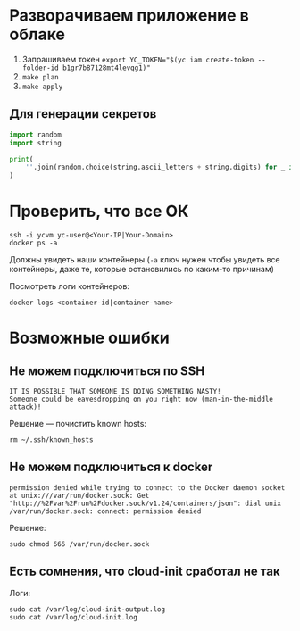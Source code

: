 # Разворачиваем приложение в облаке

1. Запрашиваем токен `export YC_TOKEN="$(yc iam create-token --folder-id b1gr7b87128mt4levqg1)"`
2. `make plan`
3. `make apply`

## Для генерации секретов

```python
import random
import string

print(
    ''.join(random.choice(string.ascii_letters + string.digits) for _ in range(32))
)
```

# Проверить, что все ОК

```
ssh -i ycvm yc-user@<Your-IP|Your-Domain>
docker ps -a
```

Должны увидеть наши контейнеры (`-a` ключ нужен чтобы увидеть все контейнеры, даже те, которые остановились по каким-то причинам)

Посмотреть логи контейнеров:

```
docker logs <container-id|container-name>
```

# Возможные ошибки

## Не можем подключиться по SSH

```
IT IS POSSIBLE THAT SOMEONE IS DOING SOMETHING NASTY!
Someone could be eavesdropping on you right now (man-in-the-middle attack)!
```

Решение — почистить known hosts:

```
rm ~/.ssh/known_hosts
```

## Не можем подключиться к docker

```
permission denied while trying to connect to the Docker daemon socket at unix:///var/run/docker.sock: Get "http://%2Fvar%2Frun%2Fdocker.sock/v1.24/containers/json": dial unix /var/run/docker.sock: connect: permission denied
```

Решение:

```
sudo chmod 666 /var/run/docker.sock
```

## Есть сомнения, что cloud-init сработал не так

Логи:

```
sudo cat /var/log/cloud-init-output.log
sudo cat /var/log/cloud-init.log
```

